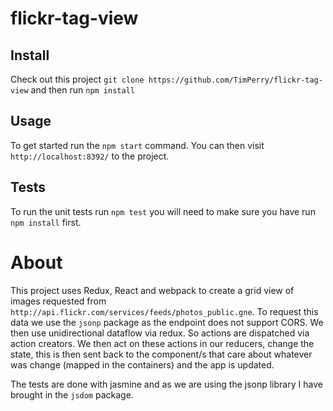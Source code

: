 # flickr-tag-view

## Install

Check out this project `git clone https://github.com/TimPerry/flickr-tag-view` and then run `npm install`

## Usage

To get started run the `npm start` command. You can then visit `http://localhost:8392/` to the project.

## Tests

To run the unit tests run `npm test` you will need to make sure you have run `npm install` first.

# About

This project uses Redux, React and webpack to create a grid view of images requested from `http://api.flickr.com/services/feeds/photos_public.gne`. To request this data we use the `jsonp` package as the endpoint does not support CORS. We then use unidirectional dataflow via redux. So actions are dispatched via action creators. We then act on these actions in our reducers, change the state, this is then sent back to the component/s that care about whatever was change (mapped in the containers) and the app is updated.

The tests are done with jasmine and as we are using the jsonp library I have brought in the `jsdom` package.


